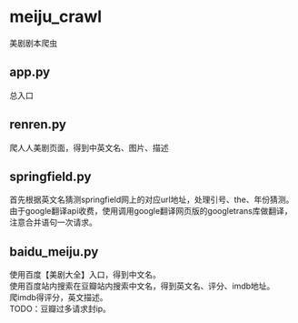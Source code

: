 # meiju_crawl
美剧剧本爬虫

## app.py
总入口  

## renren.py
爬人人美剧页面，得到中英文名、图片、描述  

## springfield.py
首先根据英文名猜测springfield网上的对应url地址，处理引号、the、年份猜测。  
由于google翻译api收费，使用调用google翻译网页版的googletrans库做翻译，注意合并语句一次请求。  

## baidu_meiju.py
使用百度【美剧大全】入口，得到中文名。  
使用百度站内搜索在豆瓣站内搜索中文名，得到英文名、评分、imdb地址。      
爬imdb得评分，英文描述。  
TODO：豆瓣过多请求封ip。  
